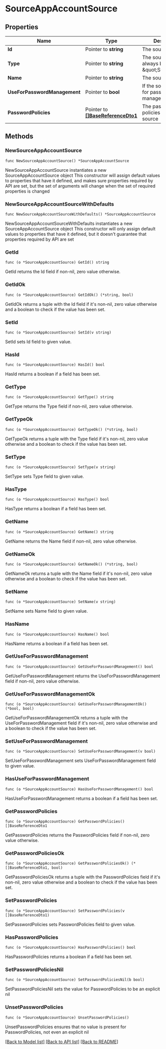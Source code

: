 # SourceAppAccountSource

## Properties

Name | Type | Description | Notes
------------ | ------------- | ------------- | -------------
**Id** | Pointer to **string** | The source ID | [optional] 
**Type** | Pointer to **string** | The source type, will always be \&quot;SOURCE\&quot; | [optional] 
**Name** | Pointer to **string** | The source name | [optional] 
**UseForPasswordManagement** | Pointer to **bool** | If the source is used for password management | [optional] [default to false]
**PasswordPolicies** | Pointer to [**[]BaseReferenceDto1**](BaseReferenceDto1.md) | The password policies for the source | [optional] 

## Methods

### NewSourceAppAccountSource

`func NewSourceAppAccountSource() *SourceAppAccountSource`

NewSourceAppAccountSource instantiates a new SourceAppAccountSource object
This constructor will assign default values to properties that have it defined,
and makes sure properties required by API are set, but the set of arguments
will change when the set of required properties is changed

### NewSourceAppAccountSourceWithDefaults

`func NewSourceAppAccountSourceWithDefaults() *SourceAppAccountSource`

NewSourceAppAccountSourceWithDefaults instantiates a new SourceAppAccountSource object
This constructor will only assign default values to properties that have it defined,
but it doesn't guarantee that properties required by API are set

### GetId

`func (o *SourceAppAccountSource) GetId() string`

GetId returns the Id field if non-nil, zero value otherwise.

### GetIdOk

`func (o *SourceAppAccountSource) GetIdOk() (*string, bool)`

GetIdOk returns a tuple with the Id field if it's non-nil, zero value otherwise
and a boolean to check if the value has been set.

### SetId

`func (o *SourceAppAccountSource) SetId(v string)`

SetId sets Id field to given value.

### HasId

`func (o *SourceAppAccountSource) HasId() bool`

HasId returns a boolean if a field has been set.

### GetType

`func (o *SourceAppAccountSource) GetType() string`

GetType returns the Type field if non-nil, zero value otherwise.

### GetTypeOk

`func (o *SourceAppAccountSource) GetTypeOk() (*string, bool)`

GetTypeOk returns a tuple with the Type field if it's non-nil, zero value otherwise
and a boolean to check if the value has been set.

### SetType

`func (o *SourceAppAccountSource) SetType(v string)`

SetType sets Type field to given value.

### HasType

`func (o *SourceAppAccountSource) HasType() bool`

HasType returns a boolean if a field has been set.

### GetName

`func (o *SourceAppAccountSource) GetName() string`

GetName returns the Name field if non-nil, zero value otherwise.

### GetNameOk

`func (o *SourceAppAccountSource) GetNameOk() (*string, bool)`

GetNameOk returns a tuple with the Name field if it's non-nil, zero value otherwise
and a boolean to check if the value has been set.

### SetName

`func (o *SourceAppAccountSource) SetName(v string)`

SetName sets Name field to given value.

### HasName

`func (o *SourceAppAccountSource) HasName() bool`

HasName returns a boolean if a field has been set.

### GetUseForPasswordManagement

`func (o *SourceAppAccountSource) GetUseForPasswordManagement() bool`

GetUseForPasswordManagement returns the UseForPasswordManagement field if non-nil, zero value otherwise.

### GetUseForPasswordManagementOk

`func (o *SourceAppAccountSource) GetUseForPasswordManagementOk() (*bool, bool)`

GetUseForPasswordManagementOk returns a tuple with the UseForPasswordManagement field if it's non-nil, zero value otherwise
and a boolean to check if the value has been set.

### SetUseForPasswordManagement

`func (o *SourceAppAccountSource) SetUseForPasswordManagement(v bool)`

SetUseForPasswordManagement sets UseForPasswordManagement field to given value.

### HasUseForPasswordManagement

`func (o *SourceAppAccountSource) HasUseForPasswordManagement() bool`

HasUseForPasswordManagement returns a boolean if a field has been set.

### GetPasswordPolicies

`func (o *SourceAppAccountSource) GetPasswordPolicies() []BaseReferenceDto1`

GetPasswordPolicies returns the PasswordPolicies field if non-nil, zero value otherwise.

### GetPasswordPoliciesOk

`func (o *SourceAppAccountSource) GetPasswordPoliciesOk() (*[]BaseReferenceDto1, bool)`

GetPasswordPoliciesOk returns a tuple with the PasswordPolicies field if it's non-nil, zero value otherwise
and a boolean to check if the value has been set.

### SetPasswordPolicies

`func (o *SourceAppAccountSource) SetPasswordPolicies(v []BaseReferenceDto1)`

SetPasswordPolicies sets PasswordPolicies field to given value.

### HasPasswordPolicies

`func (o *SourceAppAccountSource) HasPasswordPolicies() bool`

HasPasswordPolicies returns a boolean if a field has been set.

### SetPasswordPoliciesNil

`func (o *SourceAppAccountSource) SetPasswordPoliciesNil(b bool)`

 SetPasswordPoliciesNil sets the value for PasswordPolicies to be an explicit nil

### UnsetPasswordPolicies
`func (o *SourceAppAccountSource) UnsetPasswordPolicies()`

UnsetPasswordPolicies ensures that no value is present for PasswordPolicies, not even an explicit nil

[[Back to Model list]](../README.md#documentation-for-models) [[Back to API list]](../README.md#documentation-for-api-endpoints) [[Back to README]](../README.md)


